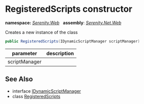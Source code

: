 # RegisteredScripts constructor
**namespace:** *[Serenity.Web](../../README.md#serenity.web-namespace)*   **assembly**: *[Serenity.Net.Web](../../README.md)*

Creates a new instance of the class

```csharp
public RegisteredScripts(IDynamicScriptManager scriptManager)
```

| parameter | description |
| --- | --- |
| scriptManager |  |

## See Also

* interface [IDynamicScriptManager](../IDynamicScriptManager.md)
* class [RegisteredScripts](../RegisteredScripts.md)